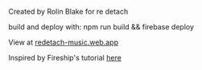 Created by Rolin Blake for re detach

build and deploy with: npm run build && firebase deploy

View at [redetach-music.web.app](https://redetach-music.web.app/home)

Inspired by Fireship's tutorial [here](https://youtu.be/zQyrwxMPm88)
